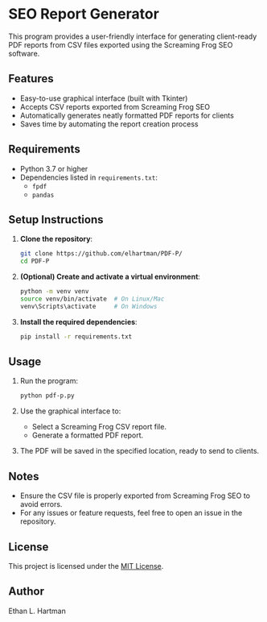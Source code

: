 # SEO Report Generator

This program provides a user-friendly interface for generating client-ready PDF reports from CSV files exported using the Screaming Frog SEO software.

## Features
- Easy-to-use graphical interface (built with Tkinter)
- Accepts CSV reports exported from Screaming Frog SEO
- Automatically generates neatly formatted PDF reports for clients
- Saves time by automating the report creation process

## Requirements
- Python 3.7 or higher
- Dependencies listed in `requirements.txt`:
  - `fpdf`
  - `pandas`

## Setup Instructions

1. **Clone the repository**:
   ```bash
   git clone https://github.com/elhartman/PDF-P/
   cd PDF-P
   ```

2. **(Optional) Create and activate a virtual environment**:
   ```bash
   python -m venv venv
   source venv/bin/activate  # On Linux/Mac
   venv\Scripts\activate     # On Windows
   ```

3. **Install the required dependencies**:
   ```bash
   pip install -r requirements.txt
   ```

## Usage

1. Run the program:
   ```bash
   python pdf-p.py
   ```

2. Use the graphical interface to:
   - Select a Screaming Frog CSV report file.
   - Generate a formatted PDF report.

3. The PDF will be saved in the specified location, ready to send to clients.

## Notes
- Ensure the CSV file is properly exported from Screaming Frog SEO to avoid errors.
- For any issues or feature requests, feel free to open an issue in the repository.

## License
This project is licensed under the [MIT License](LICENSE).

## Author
Ethan L. Hartman


